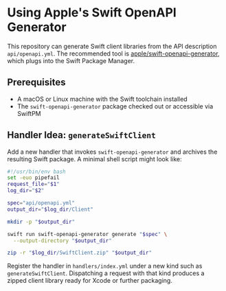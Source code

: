 # Using Apple's Swift OpenAPI Generator

This repository can generate Swift client libraries from the API description
`api/openapi.yml`. The recommended tool is [apple/swift-openapi-generator](https://github.com/apple/swift-openapi-generator), which plugs into the Swift Package Manager.

## Prerequisites

- A macOS or Linux machine with the Swift toolchain installed
- The `swift-openapi-generator` package checked out or accessible via SwiftPM

## Handler Idea: `generateSwiftClient`

Add a new handler that invokes `swift-openapi-generator` and archives the
resulting Swift package. A minimal shell script might look like:

```bash
#!/usr/bin/env bash
set -euo pipefail
request_file="$1"
log_dir="$2"

spec="api/openapi.yml"
output_dir="$log_dir/Client"

mkdir -p "$output_dir"

swift run swift-openapi-generator generate "$spec" \
  --output-directory "$output_dir"

zip -r "$log_dir/SwiftClient.zip" "$output_dir"
```

Register the handler in `handlers/index.yml` under a new kind such as
`generateSwiftClient`. Dispatching a request with that kind produces a zipped
client library ready for Xcode or further packaging.

